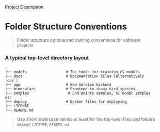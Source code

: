 Project Description



Folder Structure Conventions
============================

> Folder structure options and naming conventions for software projects

### A typical top-level directory layout

    .
    ├── models                  # The tools for training CV models
    ├── docs                    # Documentation files (alternatively `doc`)
    ├── app                     # Web Service backend 
    ├── binoculars              # Frontend to shows bird species
    ├── samples                  # End points samples, AI model samples etc
    ├── deploy                  # Docker files for deploying 
    ├── LICENSE
    └── README.md

> Use short lowercase names at least for the top-level files and folders except
> `LICENSE`, `README.md`